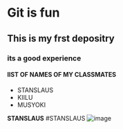 # Git is fun

## This is my frst depositry
### its a good experience
#### lIST OF NAMES OF MY CLASSMATES
* STANSLAUS
* KIILU
* MUSYOKI

**STANSLAUS**
#STANSLAUS
![image](https://upload.wikimedia.org/wikipedia/commons/4/4e/Phagocytosis_--_amoeba.jpg)
